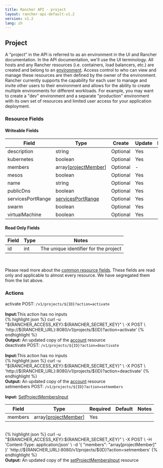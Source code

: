 ```yaml
---
title: Rancher API - project
layout: rancher-api-default-v1.2
version: v1.2
lang: zh
---
```


## Project

A "project" in the API is referred to as an environment in the UI and Rancher documentation. In the API documentation, we'll use the UI terminology.  All hosts and any Rancher resources (i.e. containers, load balancers, etc.) are created and belong to an [environment]({{site.baseurl}}/rancher/{{page.version}}/{{page.lang}}/configuration/environments/).  Access control to who can view and manage these resources are then defined by the owner of the environment.  Rancher currently supports the capability for each user to manage and invite other users to their environment and allows for the ability to create multiple environments for different workloads.  For example, you may want to create a "dev" environment and a separate "production" environment with its own set of resources and limited user access for your application deployment.

### Resource Fields

#### Writeable Fields

Field | Type | Create | Update | Default | Notes
---|---|---|---|---|---
description | string | Optional | Yes | - | 
kubernetes | boolean | Optional | Yes | - | 
members | array[[projectMember]({{site.baseurl}}/rancher/{{page.version}}/{{page.lang}}/api/api-resources/projectMember/)] | Optional | - | - | 
mesos | boolean | Optional | Yes | - | 
name | string | Optional | Yes | - | 
publicDns | boolean | Optional | Yes | - | 
servicesPortRange | [servicesPortRange]({{site.baseurl}}/rancher/{{page.version}}/{{page.lang}}/api/api-resources/servicesPortRange/) | Optional | Yes | - | 
swarm | boolean | Optional | Yes | - | 
virtualMachine | boolean | Optional | Yes | - | 


#### Read Only Fields

Field | Type   | Notes
---|---|---
id | int  | The unique identifier for the project


<br>

Please read more about the [common resource fields]({{site.baseurl}}/rancher/{{page.version}}/{{page.lang}}/api/common/). These fields are read only and applicable to almost every resource. We have segregated them from the list above.




### Actions

<div class="action" id="activate">
<span class="header">
activate
<span class="headerright">POST:  <code>/v1/projects/${ID}?action=activate</code></span></span>
<div class="action-contents">

<br>
<span class="input">
<strong>Input:</strong>This action has no inputs</span>

<br>
{% highlight json %}
curl -u "${RANCHER_ACCESS_KEY}:${RANCHER_SECRET_KEY}" \
-X POST \
'http://${RANCHER_URL}:8080/v1/projects/${ID}?action=activate'
{% endhighlight %}
<br>
<span class="output"><strong>Output:</strong> An updated copy of the <a href="{{site.baseurl}}/rancher/{{page.version}}/{{page.lang}}/api/api-resources/account/">account</a> resource</span>
</div></div>

<div class="action" id="deactivate">
<span class="header">
deactivate
<span class="headerright">POST:  <code>/v1/projects/${ID}?action=deactivate</code></span></span>
<div class="action-contents">

<br>
<span class="input">
<strong>Input:</strong>This action has no inputs</span>

<br>
{% highlight json %}
curl -u "${RANCHER_ACCESS_KEY}:${RANCHER_SECRET_KEY}" \
-X POST \
'http://${RANCHER_URL}:8080/v1/projects/${ID}?action=deactivate'
{% endhighlight %}
<br>
<span class="output"><strong>Output:</strong> An updated copy of the <a href="{{site.baseurl}}/rancher/{{page.version}}/{{page.lang}}/api/api-resources/account/">account</a> resource</span>
</div></div>

<div class="action" id="setmembers">
<span class="header">
setmembers
<span class="headerright">POST:  <code>/v1/projects/${ID}?action=setmembers</code></span></span>
<div class="action-contents">

<br>
<span class="input">
<strong>Input:</strong> <a href="{{site.baseurl}}/rancher/{{page.version}}/{{page.lang}}/api/api-resources/setProjectMembersInput/">SetProjectMembersInput</a></span>

Field | Type | Required | Default | Notes
---|---|---|---|---
members | array[[projectMember]({{site.baseurl}}/rancher/{{page.version}}/{{page.lang}}/api/api-resources/projectMember/)] | Yes |  | <br>

<br>
{% highlight json %}
curl -u "${RANCHER_ACCESS_KEY}:${RANCHER_SECRET_KEY}" \
-X POST \
-H 'Content-Type: application/json' \
-d '{
	"members": "array[projectMember]"
}' 'http://${RANCHER_URL}:8080/v1/projects/${ID}?action=setmembers'
{% endhighlight %}
<br>
<span class="output"><strong>Output:</strong> An updated copy of the <a href="{{site.baseurl}}/rancher/{{page.version}}/{{page.lang}}/api/api-resources/setProjectMembersInput/">setProjectMembersInput</a> resource</span>
</div></div>


